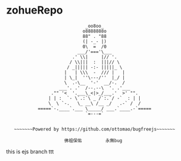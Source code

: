 zohueRepo
=========

  
                                  _oo8oo_
                                 o8888888o
                                 88" . "88
                                 (| -_- |)
                                 0\  =  /0
                               ___/'==='\___
                             .' \\|     |// '.
                            / \\|||  :  |||// \
                           / _||||| -:- |||||_ \
                          |   | \\\  -  /// |   |
                          | \_|  ''\---/''  |_/ |
                          \  .-\__  '-'  __/-.  /
                        ___'. .'  /--.--\  '. .'___
                     ."" '<  '.___\_<|>_/___.'  >' "".
                    | | :  `- \`.:`\ _ /`:.`/ -`  : | |
                    \  \ `-.   \_ __\ /__ _/   .-` /  /
                =====`-.____`.___ \_____/ ___.`____.-`=====
                                  `=---=`
  
  
       ~~~~~~~Powered by https://github.com/ottomao/bugfreejs~~~~~~~
 
                          佛祖保佑         永無bug
                          

this is ejs branch ttt